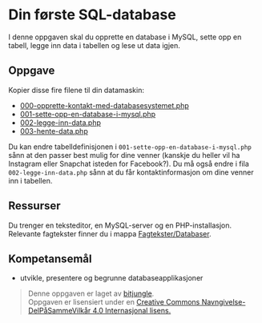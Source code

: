 Din første SQL-database
=======================
I denne oppgaven skal du opprette en database i MySQL, sette opp en tabell, legge inn data i tabellen og lese ut data igjen.

Oppgave
-------
Kopier disse fire filene til din datamaskin:
* [000-opprette-kontakt-med-databasesystemet.php](https://github.com/bitjungle/IT1/blob/master/Kr%C3%A6sjkurs/02%20-%20Kr%C3%A6sjkurs%20i%20SQL/000-opprette-kontakt-med-databasesystemet.php)
* [001-sette-opp-en-database-i-mysql.php](https://github.com/bitjungle/IT1/blob/master/Kr%C3%A6sjkurs/02%20-%20Kr%C3%A6sjkurs%20i%20SQL/001-sette-opp-en-database-i-mysql.php)
* [002-legge-inn-data.php](https://github.com/bitjungle/IT1/blob/master/Kr%C3%A6sjkurs/02%20-%20Kr%C3%A6sjkurs%20i%20SQL/002-legge-inn-data.php)
* [003-hente-data.php](https://github.com/bitjungle/IT1/blob/master/Kr%C3%A6sjkurs/02%20-%20Kr%C3%A6sjkurs%20i%20SQL/003-hente-data.php)

Du kan endre tabelldefinisjonen i `001-sette-opp-en-database-i-mysql.php` sånn at den passer best mulig for dine venner (kanskje du heller vil ha Instagram eller Snapchat isteden for Facebook?). Du må også endre i fila  `002-legge-inn-data.php` sånn at du får kontaktinformasjon om dine venner inn i tabellen.

Ressurser
---------
Du trenger en teksteditor, en MySQL-server og en PHP-installasjon. Relevante fagtekster finner du i mappa [Fagtekster/Databaser](https://github.com/bitjungle/IT1/tree/master/Fagtekster/Databaser).

Kompetansemål
-------------
* utvikle, presentere og begrunne databaseapplikasjoner

>Denne oppgaven er laget av [bitjungle](https://github.com/bitjungle).  
>Oppgaven er lisensiert under en
>[Creative Commons Navngivelse-DelPåSammeVilkår 4.0 Internasjonal lisens.
](http://creativecommons.org/licenses/by-sa/4.0/)